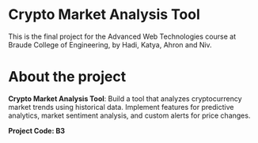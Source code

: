 # Crypto Market Analysis Tool
 This is the final project for the Advanced Web Technologies course at Braude College of Engineering, by Hadi, Katya, Ahron and Niv.


# About the project
**Crypto Market Analysis Tool**: Build a tool that analyzes cryptocurrency market trends using historical data. Implement features for predictive analytics, market sentiment analysis, and custom alerts for price changes.

**Project Code: B3**
